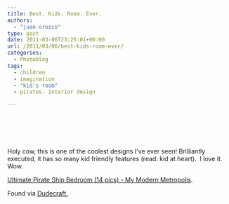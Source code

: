 ```yaml
---
title: Best. Kids. Room. Ever.
authors: 
  - "juan-orozco"
type: post
date: 2011-03-06T23:25:01+00:00
url: /2011/03/06/best-kids-room-ever/
categories:
  - Photoblog
tags:
  - children
  - imagination
  - "kid's room"
  - pirates. interior design

---
```

&nbsp;

<p style="text-align:center;">
  <a href="http://www.mymodernmet.com/profiles/blogs/ultimate-pirate-ship-bedroom"><img src='http://juanthedesigner.files.wordpress.com/2011/03/pirateshipbedroom3.jpg?w=580' alt='' data-recalc-dims="1" /></a>
</p>

&nbsp;

Holy cow, this is one of the coolest designs I've ever seen! Brilliantly executed, it has so many kid friendly features (read: kid at heart).  I love it. Wow.

[Ultimate Pirate Ship Bedroom (14 pics) - My Modern Metropolis][1].

Found via [Dudecraft.][2]

 [1]: http://www.mymodernmet.com/profiles/blogs/ultimate-pirate-ship-bedroom
 [2]: http://www.dudecraft.com/2011/03/pirate-bedroom.html